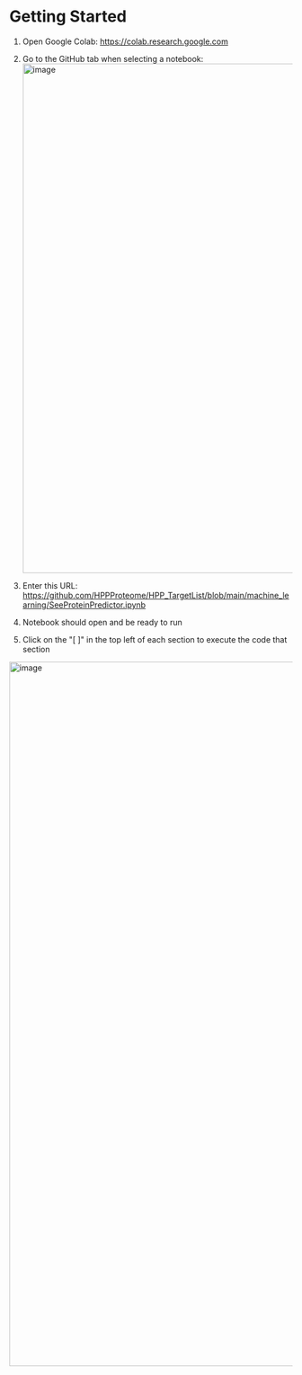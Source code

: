 # Getting Started

1. Open Google Colab: https://colab.research.google.com

2. Go to the GitHub tab when selecting a notebook:
   <img width="907" alt="image" src="https://github.com/user-attachments/assets/002aa1be-e7ad-4136-83b6-14dc88fd22f7" />

3. Enter this URL: https://github.com/HPPProteome/HPP_TargetList/blob/main/machine_learning/SeeProteinPredictor.ipynb

4. Notebook should open and be ready to run

5.  Click on the "[  ]" in the top left of each section to execute the code that section
   <img width="1254" alt="image" src="https://github.com/user-attachments/assets/385f7a67-9ce4-4b57-a99a-17e7a23e9d3e" />

